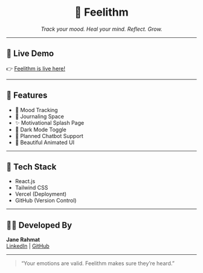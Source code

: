 <div align="center">
  <h1>💙 Feelithm</h1>
  <p><em>Track your mood. Heal your mind. Reflect. Grow.</em></p>
</div>

---

## 🚀 Live Demo

👉 [Feelithm is live here!](https://feelithm.vercel.app/)

---

## 🌟 Features

- 🧠 Mood Tracking
- 📖 Journaling Space
- ✨ Motivational Splash Page
- 🌙 Dark Mode Toggle
- 🤖 Planned Chatbot Support
- 🎨 Beautiful Animated UI

---

## 📁 Tech Stack

- React.js
- Tailwind CSS
- Vercel (Deployment)
- GitHub (Version Control)

---

## 🙋‍♀️ Developed By

**Jane Rahmat**  
[LinkedIn](https://linkedin.com/in/jane-rahmat) | [GitHub](https://github.com/jane-rahmat)

---

> “Your emotions are valid. Feelithm makes sure they’re heard.”

